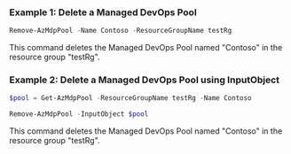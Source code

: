 ### Example 1: Delete a Managed DevOps Pool 
```powershell
Remove-AzMdpPool -Name Contoso -ResourceGroupName testRg
```
This command deletes the Managed DevOps Pool named "Contoso" in the resource group "testRg".

### Example 2: Delete a Managed DevOps Pool using InputObject
```powershell
$pool = Get-AzMdpPool -ResourceGroupName testRg -Name Contoso

Remove-AzMdpPool -InputObject $pool
```
This command deletes the Managed DevOps Pool named "Contoso" in the resource group "testRg".
